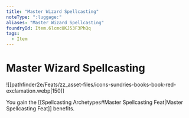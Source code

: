 ```yaml
---
title: "Master Wizard Spellcasting"
noteType: ":luggage:"
aliases: "Master Wizard Spellcasting"
foundryId: Item.6lcmcUKJ53F3PhQq
tags:
  - Item
---
```


# Master Wizard Spellcasting
![[pathfinder2e/Feats/zz_asset-files/icons-sundries-books-book-red-exclamation.webp|150]]

You gain the [[Spellcasting Archetypes#Master Spellcasting Feat|Master Spellcasting Feat]] benefits.
